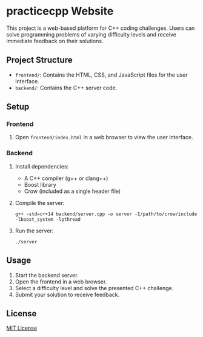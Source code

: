 # practicecpp Website

This project is a web-based platform for C++ coding challenges. Users can solve programming problems of varying difficulty levels and receive immediate feedback on their solutions.

## Project Structure

- `frontend/`: Contains the HTML, CSS, and JavaScript files for the user interface.
- `backend/`: Contains the C++ server code.

## Setup

### Frontend

1. Open `frontend/index.html` in a web browser to view the user interface.

### Backend

1. Install dependencies:
   - A C++ compiler (g++ or clang++)
   - Boost library
   - Crow (included as a single header file)

2. Compile the server:
   ```
   g++ -std=c++14 backend/server.cpp -o server -I/path/to/crow/include -lboost_system -lpthread
   ```

3. Run the server:
   ```
   ./server
   ```

## Usage

1. Start the backend server.
2. Open the frontend in a web browser.
3. Select a difficulty level and solve the presented C++ challenge.
4. Submit your solution to receive feedback.

## License

[MIT License](https://opensource.org/licenses/MIT)
